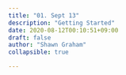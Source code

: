 ```yaml
---
title: "01. Sept 13"
description: "Getting Started"
date: 2020-08-12T00:10:51+09:00
draft: false
author: "Shawn Graham"
collapsible: true

---
```

